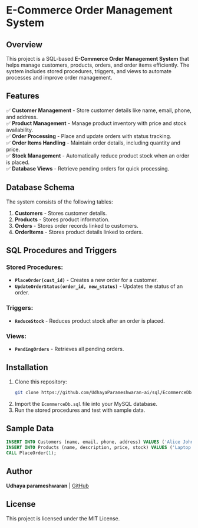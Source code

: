 # E-Commerce Order Management System

## Overview

This project is a SQL-based **E-Commerce Order Management System** that helps manage customers, products, orders, and order items efficiently. The system includes stored procedures, triggers, and views to automate processes and improve order management.

## Features

✅ **Customer Management** - Store customer details like name, email, phone, and address.  
✅ **Product Management** - Manage product inventory with price and stock availability.  
✅ **Order Processing** - Place and update orders with status tracking.  
✅ **Order Items Handling** - Maintain order details, including quantity and price.  
✅ **Stock Management** - Automatically reduce product stock when an order is placed.  
✅ **Database Views** - Retrieve pending orders for quick processing.

## Database Schema

The system consists of the following tables:

1. **Customers** - Stores customer details.
2. **Products** - Stores product information.
3. **Orders** - Stores order records linked to customers.
4. **OrderItems** - Stores product details linked to orders.

## SQL Procedures and Triggers

### Stored Procedures:

- **`PlaceOrder(cust_id)`** - Creates a new order for a customer.
- **`UpdateOrderStatus(order_id, new_status)`** - Updates the status of an order.

### Triggers:

- **`ReduceStock`** - Reduces product stock after an order is placed.

### Views:

- **`PendingOrders`** - Retrieves all pending orders.

## Installation

1. Clone this repository:
   ```sh
   git clone https://github.com/UdhayaParameshwaran-ai/sql/EcommerceDb.git
   ```
2. Import the `EcommerceDb.sql` file into your MySQL database.
3. Run the stored procedures and test with sample data.

## Sample Data

```sql
INSERT INTO Customers (name, email, phone, address) VALUES ('Alice Johnson', 'alice@example.com', '9876543210', '123 Main St, City');
INSERT INTO Products (name, description, price, stock) VALUES ('Laptop', 'Gaming Laptop', 1200.00, 10);
CALL PlaceOrder(1);
```

## Author

**Udhaya parameshwaran** | [GitHub](https://github.com/UdhayaParameshwaran-ai)

## License

This project is licensed under the MIT License.
